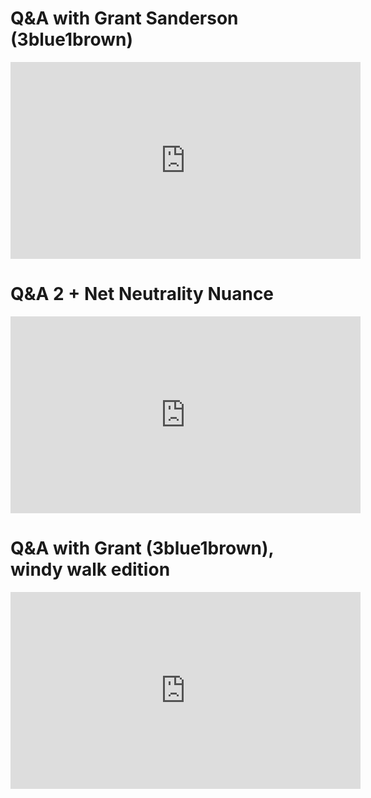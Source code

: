 # Q&A with Grant Sanderson (3blue1brown)

<iframe width="560" height="315" src="https://www.youtube.com/embed/Qe6o9j4IjTo" frameborder="0" allow="accelerometer; autoplay; clipboard-write; encrypted-media; gyroscope; picture-in-picture" allowfullscreen></iframe>

# Q&A 2 + Net Neutrality Nuance

<iframe width="560" height="315" src="https://www.youtube.com/embed/liL66CApESk" frameborder="0" allow="accelerometer; autoplay; clipboard-write; encrypted-media; gyroscope; picture-in-picture" allowfullscreen></iframe>

# Q&A with Grant (3blue1brown), windy walk edition

<iframe width="560" height="315" src="https://www.youtube.com/embed/Agbh95KyWxY" frameborder="0" allow="accelerometer; autoplay; clipboard-write; encrypted-media; gyroscope; picture-in-picture" allowfullscreen></iframe>
